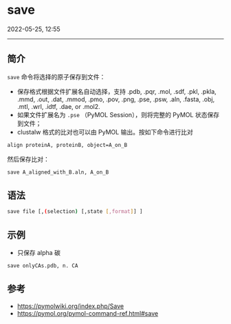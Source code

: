 # save

2022-05-25, 12:55
***

## 简介

`save` 命令将选择的原子保存到文件：

- 保存格式根据文件扩展名自动选择，支持 .pdb, .pqr, .mol, .sdf, .pkl, .pkla, .mmd, .out, .dat, .mmod, .pmo, .pov, .png, .pse, .psw, .aln, .fasta, .obj, .mtl, .wrl, .idtf, .dae, or .mol2.
- 如果文件扩展名为 `.pse` （PyMOL Session），则将完整的 PyMOL 状态保存到文件；
- clustalw 格式的比对也可以由 PyMOL 输出。按如下命令进行比对

```sh
align proteinA, proteinB, object=A_on_B
```

然后保存比对：

```sh
save A_aligned_with_B.aln, A_on_B
```

## 语法

```sh
save file [,(selection) [,state [,format]] ]
```

## 示例

- 只保存 alpha 碳

```sh
save onlyCAs.pdb, n. CA
```


## 参考

- https://pymolwiki.org/index.php/Save
- https://pymol.org/pymol-command-ref.html#save
